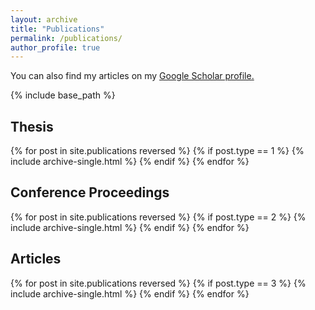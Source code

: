 ```yaml
---
layout: archive
title: "Publications"
permalink: /publications/
author_profile: true
---
```


You can also find my articles on my <u><a href="https://scholar.google.com/citations?user=8kc1CN0AAAAJ&hl=tr" stye="text-decoration:none!important;">Google Scholar profile</a>.</u>

{% include base_path %}

## Thesis
{% for post in site.publications reversed %}
  {% if post.type == 1 %}
    {% include archive-single.html %}
  {% endif %}
{% endfor %}

## Conference Proceedings
{% for post in site.publications reversed %}
  {% if post.type == 2 %}
    {% include archive-single.html %}
  {% endif %}
{% endfor %}
## Articles
{% for post in site.publications reversed %}
  {% if post.type == 3 %}
    {% include archive-single.html %}
  {% endif %}
{% endfor %}
